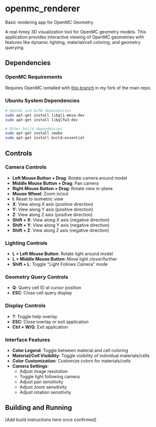 # openmc_renderer
Basic rendering app for OpenMC Geometry

A real-timey 3D visualization tool for OpenMC geometry models. This application provides interactive viewing of OpenMC geometries with features like dynamic lighting, material/cell coloring, and geometry querying.

## Dependencies

### OpenMC Requirements

Requires OpenMC isntalled with [this branch](https://github.com/pshriwise/openmc/tree/raytrace_plots_render) in my fork of the main repo.

### Ubuntu System Dependencies
```bash
# OpenGL and GLFW dependencies
sudo apt-get install libgl1-mesa-dev
sudo apt-get install libglfw3-dev

# Other build dependencies
sudo apt-get install cmake
sudo apt-get install build-essential
```

## Controls

### Camera Controls
- **Left Mouse Button + Drag**: Rotate camera around model
- **Middle Mouse Button + Drag**: Pan camera
- **Right Mouse Button + Drag**: Rotate view in-plane
- **Mouse Wheel**: Zoom in/out
- **I**: Reset to isometric view
- **X**: View along X axis (positive direction)
- **Y**: View along Y axis (positive direction)
- **Z**: View along Z axis (positive direction)
- **Shift + X**: View along X axis (negative direction)
- **Shift + Y**: View along Y axis (negative direction)
- **Shift + Z**: View along Z axis (negative direction)

### Lighting Controls
- **L + Left Mouse Button**: Rotate light around model
- **L + Middle Mouse Button**: Move light closer/further
- **Shift + L**: Toggle "Light Follows Camera" mode

### Geometry Query Controls
- **Q**: Query cell ID at cursor position
- **ESC**: Close cell query display

### Display Controls
- **?**: Toggle help overlay
- **ESC**: Close overlay or exit application
- **Ctrl + W/Q**: Exit application

### Interface Features
- **Color Legend**: Toggle between material and cell coloring
- **Material/Cell Visibility**: Toggle visibility of individual materials/cells
- **Color Customization**: Customize colors for materials/cells
- **Camera Settings**:
  - Adjust image resolution
  - Toggle light following camera
  - Adjust pan sensitivity
  - Adjust zoom sensitivity
  - Adjust rotation sensitivity

## Building and Running

[Add build instructions here once confirmed]